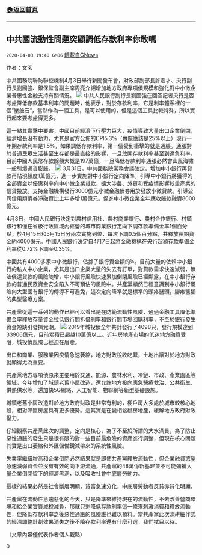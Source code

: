 ###  [:house:返回首頁](https://github.com/ourhimalayas/txt)
---

## 中共國流動性問題突顯調低存款利率你敢嗎
`2020-04-03 19:40 GM06` [轉載自GNews](https://gnews.org/zh-hant/161382/)

作者：文茗

中共國務院聯防聯控機制4月3日舉行新聞發布會，財政部副部長許宏才、央行副行長劉國強、銀保監會副主席周亮介紹增加地方政府專項債規模和強化對中小微企業普惠性金融支持有關情況。
![](https://s3-ap-northeast-1.amazonaws.com/news.guo.offload.media/wp-content/uploads/2020/04/03193423/3-14.jpg)
中共人民銀行副行長劉國強在回答記者央行是否考慮降低存款基準利率的問題時，他表示，對於存款利率，它是利率體系裡的一個“壓艙石“，當然作為一個工具，是可以使用的，但是這個工具比較特殊，所以實行起來要考慮得更多。

這一點其實擊中要害，中國目前經濟下行壓力巨大，疫情導致大量出口企業倒閉，經濟增長沒有動力，尤其是官方公佈的CPI5.3%（實際應該是25%以上）現行一年期存款利率是1.5%，如果調低存款利率，第一個受到衝擊的就是通脹。通脹對於普通民眾生活甚至生存都是最直接的影響，一旦放開存款利率甚至到達負利率，目前中國人民幣存款餘額大概是197萬億，一旦降低存款利率通脹必然會山風海嘯一般引爆通貨膨脹。
![](https://s3-ap-northeast-1.amazonaws.com/news.guo.offload.media/wp-content/uploads/2020/04/03193523/4.png)
3月31日，中共國務院常務會議確定，增加中小銀行再貸款再貼現額度1萬億元，進一步實施對中小銀行定向降準，引導中小銀行將獲得的全部資金以優惠利率向中小微企業貸款，擴大涉農、外貿和受疫情影響較重產業的信貸投放。支持金融機構發行3000億元小微金融債券用於發放小微貸款。引導公司信用類債券淨融資比上年多增1萬億元。促進中小微企業全年應收賬款融資8000億元。

4月3日，中國人民銀行決定對農村信用社、農村商業銀行、農村合作銀行、村鎮銀行和僅在省級行政區域內經營的城市商業銀行定向下調存款準備金率1個百分點，於4月15日和5月15日分兩次實施到位，每次下調0.5個百分點，共釋放長期資金約4000億元。中國人民銀行決定自4月7日起將金融機構在央行超額存款準備金利率從0.72%下調至0.35%。

中國共有4000多家中小微銀行，佔據了銀行資金額的¼。目前大量的依賴中小銀行的私人中小企業，尤其是出口企業大量的失去有訂單，對貸款需求快速減弱，無法償還貸款的風險陡增，中小銀行風險快速累加倒閉風險已經顯露，在中小銀行存款的普通民眾資金安全陷入不可預估的風險中。共產黨顯然已經意識到中小銀行風險向大型國有銀行的傳導不可避免，這次定向降準就是標準的頭疼醫頭，腳疼醫腳的典型醫療方案。

共產黨從這一系列的動作已經可以看出是在防範流動性風險，通過金融工具降低準備金率釋放存量資金拉低銀行間拆借利率和銀行間市場回購利率，不至於銀行發生資金短缺引發擠兌潮。
![](https://s3-ap-northeast-1.amazonaws.com/news.guo.offload.media/wp-content/uploads/2020/04/03193624/5-1.png)
2019年城投債全年共計發行了4098只，發行規模達到33906億元，目前累積已超越10萬億以上。近年房地產市場的低迷地方融資受阻，城投債風險已經迫在眉睫。

出口和商業、服務業因疫情急速萎縮，地方財政稅收吃緊，土地出讓對於地方財政就顯得尤為重要。

共產黨地方專項債原來主要用於交通、能源、農林水利、冷鏈、市政、產業園區等領域，今年增加了城鎮老舊小區改造，還允許地方投向應急醫療救治、公共衛生、供熱供水等，還加快5G網絡、人工智能、物聯網等新型基礎設施。

城鎮老舊小區改造對於地方政府財政是非常有利的，棚戶房大多處於城市較核心地段，相對郊區房屋具有更多優勢。這其實是在變相鬆綁房地產，緩解地方政府財政壓力。

仔細觀察共產黨此次的調整，定向是核心，為了不至於所謂的大水滿貫，為了防止惡性通脹的發生只是很有限的對一些目前最危險的資產進行調整，但現在核心問題其實是出口萎縮和外匯儲備銳減帶來的系統性風險。

失業率繼續增高和企業倒閉必然結果就是即使共產黨釋放流動性，但企業融資慾望急速減弱資金並沒有有效的向下游流通，共產黨的48萬億新基建並不可能彌補大量企業倒閉留下的經濟黑洞，以及吸收社會中底層勞動力。

這樣的結果必然是社會斷層明顯，貧富急速分化，中底層勞動者反貧赤貧化明顯。

共產黨在流動性急速惡化的今天，只是降準來維持現在的流動性，不去改善營商環境和給企業實質減稅減負，那就只剩降低存款利率這一條來刺激消費和釋放流動性，但降低存款利率之後惡性通脹的風險誰也難以預料。當共產黨此次深耕細作式的經濟調整計劃效果消失之後不降存款利率還有什麼可選，我們拭目以待。

（文章內容僅代表作者個人觀點）

0

